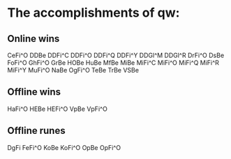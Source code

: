 # The accomplishments of qw:

## Online wins
CeFi^O DDBe DDFi^C DDFi^O DDFi^Q DDFi^Y DDGl^M DDGl^R DrFi^O
DsBe FoFi^O GhFi^O GrBe HOBe HuBe MfBe MiBe MiFi^C MiFi^O
 MiFi^Q MiFi^R MiFi^Y MuFi^O NaBe OgFi^O TeBe TrBe VSBe
## Offline wins
HaFi^O HEBe HEFi^O VpBe VpFi^O
## Offline runes
DgFi FeFi^O KoBe KoFi^O OpBe OpFi^O
